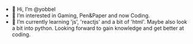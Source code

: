 - 👋 Hi, I’m @yobbel
- 👀 I’m interested in Gaming, Pen&Paper and now Coding.
- 🌱 I’m currently learning 'js', 'reactjs' and a bit of 'html'. Maybe also look a bit into python. Looking forward to gain knowledge and get better at coding. 


<!---
yobbel/yobbel is a ✨ special ✨ repository because its `README.md` (this file) appears on your GitHub profile.
You can click the Preview link to take a look at your changes.
--->
